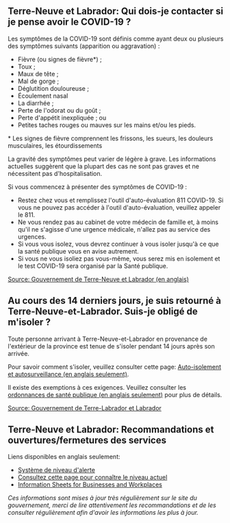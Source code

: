 ## Terre-Neuve et Labrador: Qui dois-je contacter si je pense avoir le COVID-19 ?

Les symptômes de la COVID-19 sont définis comme ayant deux ou plusieurs des symptômes suivants (apparition ou aggravation) :

- Fièvre (ou signes de fièvre\*) ;
- Toux ;
- Maux de tête ;
- Mal de gorge ;
- Déglutition douloureuse ;
- Écoulement nasal
- La diarrhée ;
- Perte de l'odorat ou du goût ;
- Perte d'appétit inexpliquée ; ou
- Petites taches rouges ou mauves sur les mains et/ou les pieds.

\* Les signes de fièvre comprennent les frissons, les sueurs, les douleurs musculaires, les étourdissements

La gravité des symptômes peut varier de légère à grave. Les informations actuelles suggèrent que la plupart des cas ne sont pas graves et ne nécessitent pas d'hospitalisation.

Si vous commencez à présenter des symptômes de COVID-19 :

- Restez chez vous et remplissez l'outil d'auto-évaluation 811 COVID-19. Si vous ne pouvez pas accéder à l'outil d'auto-évaluation, veuillez appeler le 811.
- Ne vous rendez pas au cabinet de votre médecin de famille et, à moins qu'il ne s'agisse d'une urgence médicale, n'allez pas au service des urgences.
- Si vous vous isolez, vous devrez continuer à vous isoler jusqu'à ce que la santé publique vous en avise autrement.
- Si vous ne vous isoliez pas vous-même, vous serez mis en isolement et le test COVID-19 sera organisé par la Santé publique.

[Source: Gouvernement de Terre-Neuve et Labrador (en anglais)](https://www.gov.nl.ca/covid-19/covid-19-symptoms-treatment/)

## Au cours des 14 derniers jours, je suis retourné à Terre-Neuve-et-Labrador. Suis-je obligé de m'isoler ?

Toute personne arrivant à Terre-Neuve-et-Labrador en provenance de l'extérieur de la province est tenue de s'isoler pendant 14 jours après son arrivée.

Pour savoir comment s'isoler, veuillez consulter cette page: [Auto-isolement et autosurveillance (en anglais seulement)](https://www.gov.nl.ca/covid-19/individuals-and-households/self-isolation-and-self-monitoring/).

Il existe des exemptions à ces exigences. Veuillez consulter les [ordonnances de santé publique (en anglais seulement)](https://www.gov.nl.ca/covid-19/public-health-orders/) pour plus de détails.

[Source: Gouvernement de Terre-Labrador et Labrador](https://www.gov.nl.ca/covid-19/faqs/)

## Terre-Neuve et Labrador: Recommandations et ouvertures/fermetures des services

Liens disponibles en anglais seulement: 
- [Système de niveau d'alerte](https://www.gov.nl.ca/covid-19/alert-system/)
- [Consultez cette page pour connaître le niveau actuel](https://www.gov.nl.ca/covid-19/)
- [Information Sheets for Businesses and Workplaces](gov.nl.ca/covid-19/information-sheets-for-businesses-and-workplaces/)

_Ces informations sont mises à jour très régulièrement sur le site du gouvernement, merci de lire attentivement les recommandations et de les consulter régulièrement afin d'avoir les informations les plus à jour._
